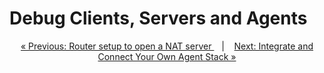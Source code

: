 # Debug Clients, Servers and Agents


<!-- make sure you installed the requirements of an agent as the terminal may crash: link to the right tutorial page about set up -->


<p align="center">
<a href="../server/to_internet.md">&laquo; Previous: Router setup to open a NAT server
 </a> &nbsp;&nbsp;&nbsp;|&nbsp;&nbsp;&nbsp; <a href="integrate.md">Next: Integrate and Connect Your Own Agent Stack &raquo;</a>
</p>